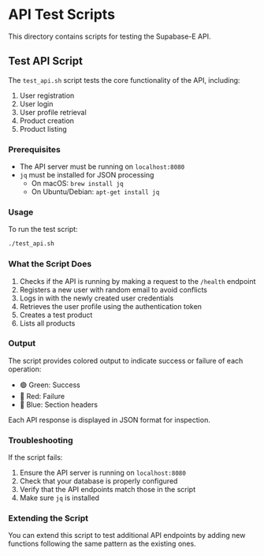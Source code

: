 # API Test Scripts

This directory contains scripts for testing the Supabase-E API.

## Test API Script

The `test_api.sh` script tests the core functionality of the API, including:

1. User registration
2. User login
3. User profile retrieval
4. Product creation
5. Product listing

### Prerequisites

- The API server must be running on `localhost:8080`
- `jq` must be installed for JSON processing
  - On macOS: `brew install jq`
  - On Ubuntu/Debian: `apt-get install jq`

### Usage

To run the test script:

```bash
./test_api.sh
```

### What the Script Does

1. Checks if the API is running by making a request to the `/health` endpoint
2. Registers a new user with random email to avoid conflicts
3. Logs in with the newly created user credentials
4. Retrieves the user profile using the authentication token
5. Creates a test product
6. Lists all products

### Output

The script provides colored output to indicate success or failure of each operation:
- 🟢 Green: Success
- 🔴 Red: Failure
- 🔵 Blue: Section headers

Each API response is displayed in JSON format for inspection.

### Troubleshooting

If the script fails:

1. Ensure the API server is running on `localhost:8080`
2. Check that your database is properly configured
3. Verify that the API endpoints match those in the script
4. Make sure `jq` is installed

### Extending the Script

You can extend this script to test additional API endpoints by adding new functions following the same pattern as the existing ones.
